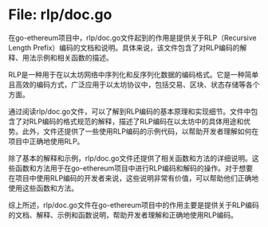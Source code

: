 # File: rlp/doc.go

在go-ethereum项目中，rlp/doc.go文件起到的作用是提供关于RLP（Recursive Length Prefix）编码的文档和说明。具体来说，该文件包含了对RLP编码的解释、用法示例和相关函数的描述。

RLP是一种用于在以太坊网络中序列化和反序列化数据的编码格式。它是一种简单且高效的编码方式，广泛应用于以太坊协议中，包括交易、区块、状态存储等各个方面。

通过阅读rlp/doc.go文件，可以了解到RLP编码的基本原理和实现细节。文件中包含了对RLP编码的格式规范的解释，描述了RLP编码在以太坊中的具体用途和优势。此外，文件还提供了一些使用RLP编码的示例代码，以帮助开发者理解如何在项目中正确地使用RLP。

除了基本的解释和示例，rlp/doc.go文件还提供了相关函数和方法的详细说明。这些函数和方法用于在go-ethereum项目中进行RLP编码和解码的操作。对于想要在项目中使用RLP编码的开发者来说，这些说明非常有价值，可以帮助他们正确地使用这些函数和方法。

综上所述，rlp/doc.go文件在go-ethereum项目中的作用主要是提供关于RLP编码的文档、解释、示例和函数说明，帮助开发者理解和正确地使用RLP编码。

